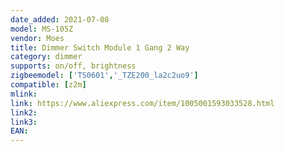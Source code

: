 ```yaml
---
date_added: 2021-07-08
model: MS-105Z
vendor: Moes
title: Dimmer Switch Module 1 Gang 2 Way
category: dimmer
supports: on/off, brightness
zigbeemodel: ['TS0601','_TZE200_la2c2uo9']
compatible: [z2m]
mlink: 
link: https://www.aliexpress.com/item/1005001593033528.html
link2: 
link3: 
EAN: 
---
```

